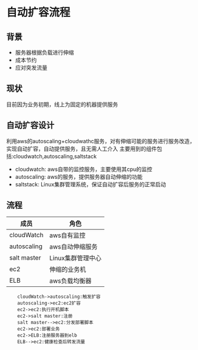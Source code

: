 # 自动扩容流程

## 背景
* 服务器根据负载进行伸缩
* 成本节约
* 应对突发流量

## 现状
目前因为业务初期，线上为固定的机器提供服务

## 自动扩容设计
利用aws的autoscaling+cloudwathc服务，对有伸缩可能的服务进行服务改造，实现自动扩容，自动提供服务，且无需人工介入
主要用到的组件包括:cloudwatch,autoscaling,saltstack
* cloudwatch: aws自带的监控服务，主要使用其cpu的监控
* autoscaling: aws的服务，提供服务器自动伸缩的功能
* saltstack: Linux集群管理系统，保证自动扩容后服务的正常启动
## 流程
成员 | 角色
--------- | -------------
cloudWatch |  aws自有监控
autoscaling | aws自动伸缩服务
salt master | Linux集群管理中心
ec2 | 伸缩的业务机
ELB | aws负载均衡器
```sequence
    cloudWatch->autoscaling:触发扩容
    autoscaling->ec2:ec2扩容
    ec2->ec2:执行开机脚本
    ec2->salt master:注册
    salt master-->ec2:分发部署脚本
    ec2->ec2:部署业务
    ec2->ELB:注册服务器到elb
    ELB-->ec2:健康检查后转发流量
    
```


